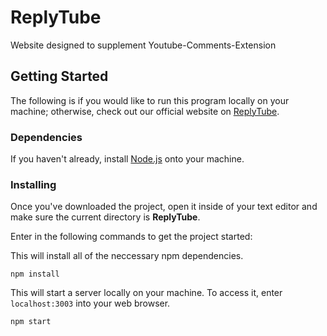 # ReplyTube
Website designed to supplement Youtube-Comments-Extension

## Getting Started
The following is if you would like to run this program locally on your machine; otherwise, check out our official website on [ReplyTube](https://replytu.be/).
### Dependencies
If you haven't already, install [Node.js](https://nodejs.org/en/download/) onto your machine.
### Installing
Once you've downloaded the project, open it inside of your text editor and make sure the current directory is **ReplyTube**.

Enter in the following commands to get the project started:  

This will install all of the neccessary npm dependencies.
```
npm install
```

This will start a server locally on your machine. To access it, enter ```localhost:3003``` into your web browser.
```
npm start
```

